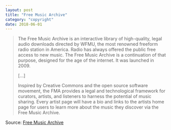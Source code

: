 ```yaml
---
layout: post
title: "Free Music Archive"
category: "copyright"
date: 2018-06-01
---
```


> The Free Music Archive is an interactive library of high-quality, legal audio downloads directed by WFMU, the most renowned freeform radio station in America. Radio has always offered the public free access to new music. The Free Music Archive is a continuation of that purpose, designed for the age of the internet. It was launched in 2009.
>
> [...]
>
> Inspired by Creative Commons and the open source software movement, the FMA provides a legal and technological framework for curators, artists, and listeners to harness the potential of music sharing. Every artist page will have a bio and links to the artists home page for users to learn more about the music they discover via the Free Music Archive.

Source: [Free Music Archive](http://freemusicarchive.org/about)
